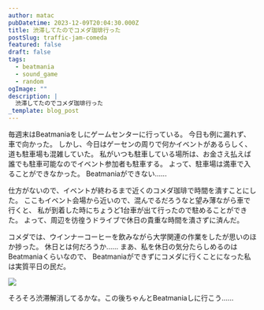```yaml
---
author: matac
pubDatetime: 2023-12-09T20:04:30.000Z
title: 渋滞してたのでコメダ珈琲行った
postSlug: traffic-jam-comeda
featured: false
draft: false
tags:
  - beatmania
  - sound_game
  - random
ogImage: ""
description: |
  渋滞してたのでコメダ珈琲行った
_template: blog_post
---
```


毎週末はBeatmaniaをしにゲームセンターに行っている。
今日も例に漏れず、車で向かった。
しかし、今日はゲーセンの周りで何かイベントがあるらしく、道も駐車場も混雑していた。
私がいつも駐車している場所は、お金さえ払えば誰でも駐車可能なのでイベント参加者も駐車する。
よって、駐車場は満車で入ることができなかった。
Beatmaniaができない......

仕方がないので、イベントが終わるまで近くのコメダ珈琲で時間を潰すことにした。
ここもイベント会場から近いので、混んでるだろうなと望み薄ながら車で行くと、
私が到着した時にちょうど1台車が出て行ったので駐めることができた。
よって、周辺を彷徨うドライブで休日の貴重な時間を潰さずに済んだ。

コメダでは、ウインナーコーヒーを飲みながら大学関連の作業をしたが思いのほか捗った。
休日とは何だろうか......
まあ、私を休日の気分たらしめるのはBeatmaniaくらいなので、
Beatmaniaができずにコメダに行くことになった私は実質平日の民だ。

![](/img/komeda.gif)

そろそろ渋滞解消してるかな。この後ちゃんとBeatmaniaしに行こう......
